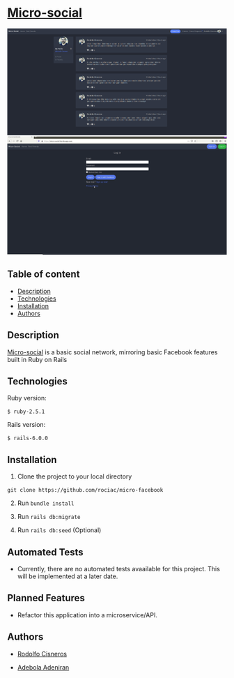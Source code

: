 # [Micro-social](https://micro-social.herokuapp.com/)

![Micro-social Screenshot](screenshot.png)
![Micro-social_video](./micro-social.gif)

## Table of content

- [Description](#description)
- [Technologies](#technologies)
- [Installation](#installation)
- [Authors](#authors)

## Description

[Micro-social](https://micro-social.herokuapp.com/) is a basic social network, mirroring basic Facebook features built in Ruby on Rails

## Technologies

Ruby version:

```
$ ruby-2.5.1
```

Rails version:

```
$ rails-6.0.0
```

## Installation

1. Clone the project to your local directory

```
git clone https://github.com/rociac/micro-facebook
```

2. Run `bundle install`

3. Run `rails db:migrate`

4. Run `rails db:seed` (Optional)

## Automated Tests
- Currently, there are no automated tests avaailable for this project. This will be implemented at a later date.

## Planned Features
- Refactor this application into a microservice/API.

## Authors

- [Rodolfo Cisneros](https://github.com/rociac)

- [Adebola Adeniran](https://github.com/onedebos)

